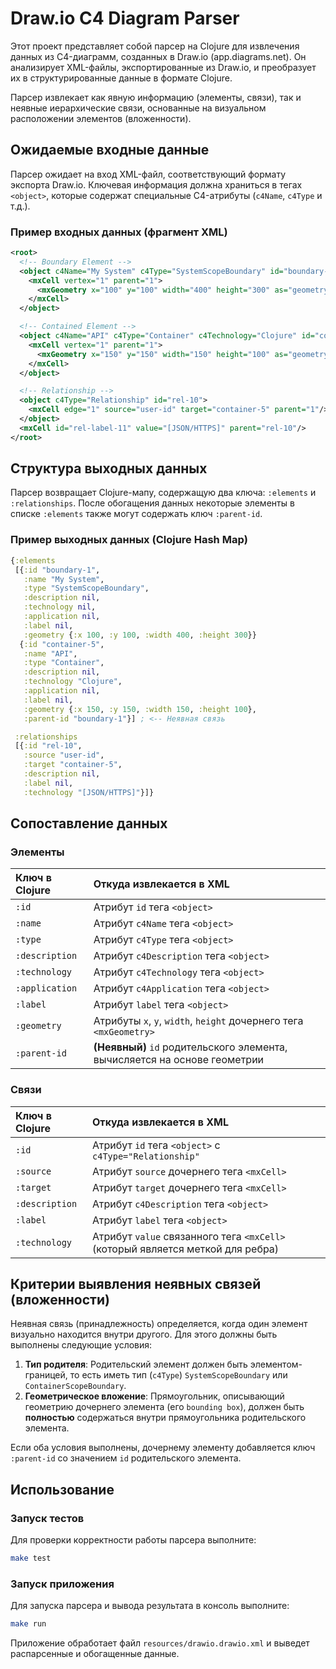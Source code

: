 # Draw.io C4 Diagram Parser

Этот проект представляет собой парсер на Clojure для извлечения данных из C4-диаграмм, созданных в Draw.io (app.diagrams.net). Он анализирует XML-файлы, экспортированные из Draw.io, и преобразует их в структурированные данные в формате Clojure.

Парсер извлекает как явную информацию (элементы, связи), так и неявные иерархические связи, основанные на визуальном расположении элементов (вложенности).

## Ожидаемые входные данные

Парсер ожидает на вход XML-файл, соответствующий формату экспорта Draw.io. Ключевая информация должна храниться в тегах `<object>`, которые содержат специальные C4-атрибуты (`c4Name`, `c4Type` и т.д.).

### Пример входных данных (фрагмент XML)

```xml
<root>
  <!-- Boundary Element -->
  <object c4Name="My System" c4Type="SystemScopeBoundary" id="boundary-1">
    <mxCell vertex="1" parent="1">
      <mxGeometry x="100" y="100" width="400" height="300" as="geometry" />
    </mxCell>
  </object>

  <!-- Contained Element -->
  <object c4Name="API" c4Type="Container" c4Technology="Clojure" id="container-5">
    <mxCell vertex="1" parent="1">
      <mxGeometry x="150" y="150" width="150" height="100" as="geometry" />
    </mxCell>
  </object>

  <!-- Relationship -->
  <object c4Type="Relationship" id="rel-10">
    <mxCell edge="1" source="user-id" target="container-5" parent="1"/>
  </object>
  <mxCell id="rel-label-11" value="[JSON/HTTPS]" parent="rel-10"/>
</root>
```

## Структура выходных данных

Парсер возвращает Clojure-мапу, содержащую два ключа: `:elements` и `:relationships`. После обогащения данных некоторые элементы в списке `:elements` также могут содержать ключ `:parent-id`.

### Пример выходных данных (Clojure Hash Map)

```clojure
{:elements
 [{:id "boundary-1",
   :name "My System",
   :type "SystemScopeBoundary",
   :description nil,
   :technology nil,
   :application nil,
   :label nil,
   :geometry {:x 100, :y 100, :width 400, :height 300}}
  {:id "container-5",
   :name "API",
   :type "Container",
   :description nil,
   :technology "Clojure",
   :application nil,
   :label nil,
   :geometry {:x 150, :y 150, :width 150, :height 100},
   :parent-id "boundary-1"}] ; <-- Неявная связь

 :relationships
 [{:id "rel-10",
   :source "user-id",
   :target "container-5",
   :description nil,
   :label nil,
   :technology "[JSON/HTTPS]"}]}
```

## Сопоставление данных

### Элементы

| Ключ в Clojure | Откуда извлекается в XML                                                   |
|:---------------|:---------------------------------------------------------------------------|
| `:id`          | Атрибут `id` тега `<object>`                                               |
| `:name`        | Атрибут `c4Name` тега `<object>`                                           |
| `:type`        | Атрибут `c4Type` тега `<object>`                                           |
| `:description` | Атрибут `c4Description` тега `<object>`                                    |
| `:technology`  | Атрибут `c4Technology` тега `<object>`                                     |
| `:application` | Атрибут `c4Application` тега `<object>`                                    |
| `:label`       | Атрибут `label` тега `<object>`                                            |
| `:geometry`    | Атрибуты `x`, `y`, `width`, `height` дочернего тега `<mxGeometry>`         |
| `:parent-id`   | **(Неявный)** `id` родительского элемента, вычисляется на основе геометрии |

### Связи

| Ключ в Clojure | Откуда извлекается в XML                                                       |
|:---------------|:-------------------------------------------------------------------------------|
| `:id`          | Атрибут `id` тега `<object>` с `c4Type="Relationship"`                         |
| `:source`      | Атрибут `source` дочернего тега `<mxCell>`                                     |
| `:target`      | Атрибут `target` дочернего тега `<mxCell>`                                     |
| `:description` | Атрибут `c4Description` тега `<object>`                                        |
| `:label`       | Атрибут `label` тега `<object>`                                                |
| `:technology`  | Атрибут `value` связанного тега `<mxCell>` (который является меткой для ребра) |

## Критерии выявления неявных связей (вложенности)

Неявная связь (принадлежность) определяется, когда один элемент визуально находится внутри другого. Для этого должны быть выполнены следующие условия:

1.  **Тип родителя**: Родительский элемент должен быть элементом-границей, то есть иметь тип (`c4Type`) `SystemScopeBoundary` или `ContainerScopeBoundary`.
2.  **Геометрическое вложение**: Прямоугольник, описывающий геометрию дочернего элемента (его `bounding box`), должен быть **полностью** содержаться внутри прямоугольника родительского элемента.

Если оба условия выполнены, дочернему элементу добавляется ключ `:parent-id` со значением `id` родительского элемента.

## Использование

### Запуск тестов

Для проверки корректности работы парсера выполните:
```sh
make test
```

### Запуск приложения

Для запуска парсера и вывода результата в консоль выполните:
```sh
make run
```
Приложение обработает файл `resources/drawio.drawio.xml` и выведет распарсенные и обогащенные данные.

